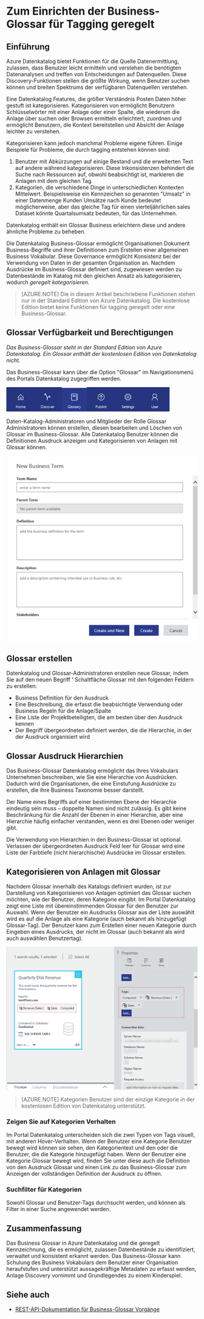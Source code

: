 <properties
    pageTitle="Informationen zum Einrichten der Business-Glossar für tagging geregelt | Microsoft Azure"
    description="Gewusst wie-Artikel hervorheben im Business-Glossar in Azure Datenkatalog definieren und verwenden eine allgemeine Business Vokabular kategorisieren registriert Datenbestände."
    services="data-catalog"
    documentationCenter=""
    authors="steelanddata"
    manager="NA"
    editor=""
    tags=""/>
<tags
    ms.service="data-catalog"
    ms.devlang="NA"
    ms.topic="article"
    ms.tgt_pltfrm="NA"
    ms.workload="data-catalog"
    ms.date="09/21/2016"
    ms.author="maroche"/>

# <a name="how-to-set-up-the-business-glossary-for-governed-tagging"></a>Zum Einrichten der Business-Glossar für Tagging geregelt

## <a name="introduction"></a>Einführung

Azure Datenkatalog bietet Funktionen für die Quelle Datenermittlung, zulassen, dass Benutzer leicht ermitteln und verstehen die benötigten Datenanalysen und treffen von Entscheidungen auf Datenquellen. Diese Discovery-Funktionen stellen die größte Wirkung, wenn Benutzer suchen können und breiten Spektrums der verfügbaren Datenquellen verstehen.

Eine Datenkatalog Features, die größer Verständnis Posten Daten höher gestuft ist kategorisieren. Kategorisieren von ermöglicht Benutzern Schlüsselwörter mit einer Anlage oder einer Spalte, die wiederum die Anlage über suchen oder Browsen ermitteln erleichtert, zuordnen und ermöglicht Benutzern, die Kontext bereitstellen und Absicht der Anlage leichter zu verstehen.

Kategorisieren kann jedoch manchmal Probleme eigene führen. Einige Beispiele für Probleme, die durch tagging entstehen können sind:

1.  Benutzer mit Abkürzungen auf einige Bestand und die erweiterten Text auf andere während kategorisieren. Diese Inkonsistenzen behindert die Suche nach Ressourcen auf, obwohl beabsichtigt ist, markieren die Anlagen mit dem gleichen Tag.
2.  Kategorien, die verschiedene Dinge in unterschiedlichen Kontexten Mittelwert. Beispielsweise ein Kennzeichen so genannten "Umsatz" in einer Datenmenge Kunden Umsätze nach Kunde bedeutet möglicherweise, aber das gleiche Tag für einen vierteljährlichen sales Dataset könnte Quartalsumsatz bedeuten, für das Unternehmen.  

Datenkatalog enthält ein Glossar Business erleichtern diese und andere ähnliche Probleme zu beheben.

Die Datenkatalog Business-Glossar ermöglicht Organisationen Dokument Business-Begriffe und ihrer Definitionen zum Erstellen einer allgemeinen Business Vokabular. Diese Governance ermöglicht Konsistenz bei der Verwendung von Daten in der gesamten Organisation an. Nachdem Ausdrücke im Business-Glossar definiert sind, zugewiesen werden zu Datenbestände im Katalog mit den gleichen Ansatz als kategorisieren, wodurch _geregelt kategorisieren_.

> [AZURE.NOTE] Die in diesem Artikel beschriebene Funktionen stehen nur in der Standard Edition von Azure Datenkatalog. Die kostenlose Edition bietet keine Funktionen für tagging geregelt oder eine Business-Glossar.

## <a name="glossary-availability-and-privileges"></a>Glossar Verfügbarkeit und Berechtigungen

*Das Business-Glossar steht in der Standard Edition von Azure Datenkatalog. Ein Glossar enthält der kostenlosen Edition von Datenkatalog nicht.*

Das Business-Glossar kann über die Option "Glossar" im Navigationsmenü des Portals Datenkatalog zugegriffen werden.  

![Zugreifen auf das Business-Glossar](./media/data-catalog-how-to-business-glossary/01-portal-menu.png)


Daten-Katalog-Administratoren und Mitglieder der Rolle Glossar Administratoren können erstellen, diesen bearbeiten und Löschen von Glossar im Business-Glossar. Alle Datenkatalog Benutzer können die Definitionen Ausdruck anzeigen und Kategorisieren von Anlagen mit Glossar können.

![Hinzufügen eines neuen Glossar Ausdrucks](./media/data-catalog-how-to-business-glossary/02-new-term.png)


## <a name="creating-glossary-terms"></a>Glossar erstellen

Datenkatalog und Glossar-Administratoren erstellen neue Glossar, indem Sie auf den neuen Begriff ' Schaltfläche Glossar mit den folgenden Feldern zu erstellen:

* Business Definition für den Ausdruck
* Eine Beschreibung, die erfasst die beabsichtigte Verwendung oder Business Regeln für die Anlage/Spalte
* Eine Liste der Projektbeteiligten, die am besten über den Ausdruck kennen
* Der Begriff übergeordneten definiert werden, die die Hierarchie, in der der Ausdruck organisiert wird


## <a name="glossary-term-hierarchies"></a>Glossar Ausdruck Hierarchien

Das Business-Glossar Datenkatalog ermöglicht das Ihres Vokabulars Unternehmen beschreiben, wie Sie eine Hierarchie von Ausdrücken. Dadurch wird die Organisationen, die eine Einstufung Ausdrücke zu erstellen, die ihre Business Taxonomie besser darstellt.

Der Name eines Begriffs auf einer bestimmten Ebene der Hierarchie eindeutig sein muss – doppelte Namen sind nicht zulässig. Es gibt keine Beschränkung für die Anzahl der Ebenen in einer Hierarchie, aber eine Hierarchie häufig einfacher verstanden, wenn es drei Ebenen oder weniger gibt.

Die Verwendung von Hierarchien in den Business-Glossar ist optional. Verlassen der übergeordneten Ausdruck Feld leer für Glossar wird eine Liste der Farbtiefe (nicht hierarchische) Ausdrücke im Glossar erstellen.  

## <a name="tagging-assets-with-glossary-terms"></a>Kategorisieren von Anlagen mit Glossar

Nachdem Glossar innerhalb des Katalogs definiert wurden, ist zur Darstellung von Kategorisieren von Anlagen optimiert das Glossar suchen möchten, wie der Benutzer, deren Kategorie eingibt. Im Portal Datenkatalog zeigt eine Liste mit übereinstimmenden Glossar für den Benutzer zur Auswahl. Wenn der Benutzer ein Ausdrucks Glossar aus der Liste auswählt wird es auf die Anlage als eine Kategorie (auch bekannt als hinzugefügt Glossar-Tag). Der Benutzer kann zum Erstellen einer neuen Kategorie durch Eingeben eines Ausdrucks, der nicht im Glossar (auch bekannt als wird auch auswählen Benutzertag).

![Daten Anlageguts für einen Benutzertag und zwei Glossar-Tags markiert](./media/data-catalog-how-to-business-glossary/03-tagged-asset.png)

> [AZURE.NOTE] Kategorien Benutzer sind der einzige Kategorie in der kostenlosen Edition von Datenkatalog unterstützt.

### <a name="hover-behavior-on-tags"></a>Zeigen Sie auf Kategorien Verhalten
Im Portal Datenkatalog unterscheiden sich die zwei Typen von Tags visuell, mit anderen Hover-Verhalten. Wenn der Benutzer eine Kategorie Benutzer bewegt wird können sie sehen, den Kategorientext und den oder die Benutzer, die die Kategorie hinzugefügt haben. Wenn der Benutzer eine Kategorie Glossar bewegt wird, finden Sie unter diese auch die Definition von den Ausdruck Glossar und einen Link zu das Business-Glossar zum Anzeigen der vollständigen Definition der Ausdruck zu öffnen.

### <a name="search-filters-for-tags"></a>Suchfilter für Kategorien
Sowohl Glossar und Benutzer-Tags durchsucht werden, und können als Filter in einer Suche angewendet werden.

## <a name="summary"></a>Zusammenfassung
Das Business Glossar in Azure Datenkatalog und die geregelt Kennzeichnung, die es ermöglicht, zulassen Datenbestände zu identifiziert, verwaltet und konsistent erkannt werden. Das Business-Glossar kann Schulung des Business Vokabulars dem Benutzer einer Organisation heraufstufen und unterstützt aussagekräftige Metadaten zu erfasst werden, Anlage Discovery vornimmt und Grundlegendes zu einem Kinderspiel.

## <a name="see-also"></a>Siehe auch

- [REST-API-Dokumentation für Business-Glossar Vorgänge](https://msdn.microsoft.com/library/mt708855.aspx)
